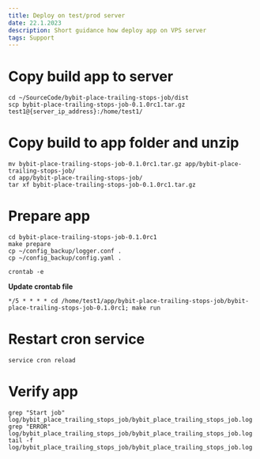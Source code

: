 ```yaml
---
title: Deploy on test/prod server
date: 22.1.2023
description: Short guidance how deploy app on VPS server
tags: Support
---
```


# Copy build app to server
```
cd ~/SourceCode/bybit-place-trailing-stops-job/dist
scp bybit-place-trailing-stops-job-0.1.0rc1.tar.gz test1@{server_ip_address}:/home/test1/
```

# Copy build to app folder and unzip
```
mv bybit-place-trailing-stops-job-0.1.0rc1.tar.gz app/bybit-place-trailing-stops-job/
cd app/bybit-place-trailing-stops-job/
tar xf bybit-place-trailing-stops-job-0.1.0rc1.tar.gz
```


# Prepare app
```
cd bybit-place-trailing-stops-job-0.1.0rc1
make prepare
cp ~/config_backup/logger.conf .
cp ~/config_backup/config.yaml .

crontab -e
```

**Update crontab file**
```
*/5 * * * * cd /home/test1/app/bybit-place-trailing-stops-job/bybit-place-trailing-stops-job-0.1.0rc1; make run
```


# Restart cron service
```
service cron reload
```

# Verify app
```
grep "Start job" log/bybit_place_trailing_stops_job/bybit_place_trailing_stops_job.log
grep "ERROR" log/bybit_place_trailing_stops_job/bybit_place_trailing_stops_job.log
tail -f log/bybit_place_trailing_stops_job/bybit_place_trailing_stops_job.log
```